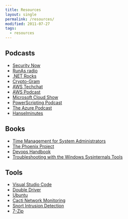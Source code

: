 ```yaml
---
title: Resources
layout: single
permalink: /resources/
modified: 2011-07-27
tags:
  - resources
---
```


## Podcasts
- [Security Now]
- [RunAs radio]
- [.NET Rocks]
- [Crypto-Gram]
- [AWS Techchat]
- [AWS Podcast]
- [Microsoft Cloud Show]
- [PowerScripting Podcast]
- [The Azure Podcast]
- [Hanselminutes]

## Books
- [Time Management for System Administrators]
- [The Phoenix Project]
- [Devops Handbook]
- [Troubleshooting with the Windows Sysinternals Tools]

## Tools
- [Visual Studio Code]
- [Double Driver]
- [Ubuntu]
- [Cacti Network Monitoring]
- [Snort Intrusion Detection]
- [7-Zip]



[Security Now]: https://twit.tv/shows/security-now
[RunAs Radio]: http://www.runasradio.com/
[.NET Rocks]: https://www.dotnetrocks.com/
[Hanselminutes]: https://hanselminutes.com/
[Crypto-Gram]: http://crypto-gram.libsyn.com/
[AWS Techchat]: https://aws.amazon.com/podcasts/aws-techchat/
[AWS Podcast]: https://aws.amazon.com/podcasts/aws-podcast/
[Microsoft Cloud Show]: http://www.microsoftcloudshow.com/
[PowerScripting Podcast]: https://powershell.org/category/podcast/
[The Azure Podcast]: http://azpodcast.azurewebsites.net/

[Time Management for System Administrators]: http://shop.oreilly.com/product/9780596007836.do
[The Phoenix Project]: https://www.amazon.co.uk/Phoenix-Project-DevOps-Helping-Business-ebook/dp/B00AZRBLHO
[Devops Handbook]: https://www.amazon.co.uk/Devops-Handbook-World-Class-Reliability-Organizations/dp/1942788002
[Troubleshooting with the Windows Sysinternals Tools]: https://www.amazon.com/Troubleshooting-Windows-Sysinternals-Tools-2nd/dp/0735684448/ref=sr_1_1?s=books&ie=UTF8&qid=1505425858&sr=1-1&keywords=Troubleshooting+with+the+Windows+Sysinternals+Tool

[Visual Studio Code]: https://code.visualstudio.com/
[Cacti Network Monitoring]: https://www.cacti.net/
[Snort Intrusion Detection]: https://www.snort.org/
[Double Driver]: http://download.cnet.com/Double-Driver/3000-2094_4-81936.html
[Ubuntu]: https://www.ubuntu.com/
[7-Zip]: http://www.7-zip.org/download.html
